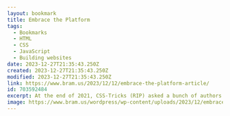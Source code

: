 ```yaml
---
layout: bookmark
title: Embrace the Platform
tags:
  - Bookmarks
  - HTML
  - CSS
  - JavaScript
  - Building websites
date: 2023-12-27T21:35:43.250Z
created: 2023-12-27T21:35:43.250Z
modified: 2023-12-27T21:35:43.250Z
link: https://www.bram.us/2023/12/12/embrace-the-platform-article/
id: 703592484
excerpt: At the end of 2021, CSS-Tricks (RIP) asked a bunch of authors “What is the one thing people can do to make their websites better?”. This here, is my submission for that end-of-year series.
image: https://www.bram.us/wordpress/wp-content/uploads/2023/12/embrace-the-platform.jpg
---
```

